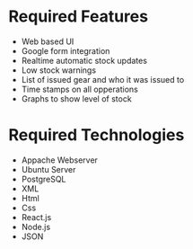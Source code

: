 # Required Features
- Web based UI 
- Google form integration
- Realtime automatic stock updates
- Low stock warnings
- List of issued gear and who it was issued to
- Time stamps on all opperations
- Graphs to show level of stock

# Required Technologies
- Appache Webserver
- Ubuntu Server
- PostgreSQL
- XML
- Html
- Css
- React.js
- Node.js
- JSON
